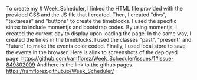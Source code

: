 To create my # Week_Scheduler, I linked the HTML file provided with the provided CSS and the JS file that I created.
Then, I created "divs", "textareas" and "buttons" to create the timeblocks.
I used the specific sintax to include momentjs and bootstrap codes.
By using momentjs, I created the current day to display upon loading the page.
In the same way, I created the times in the timeblocks.
I used the classes "past", "present" and "future" to make the events color coded.
Finally, I used local store to save the events in the browser.
Here is alink to screenshots of the deployed page.
https://github.com/ramflorez/Week_Scheduler/issues/1#issue-849802009
And here is the link to the github pages.
https://ramflorez.github.io/Week_Scheduler/
